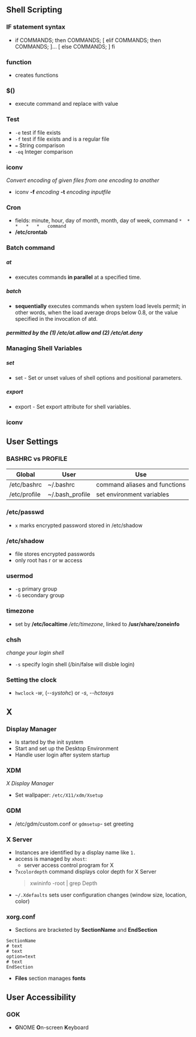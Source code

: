 ## Shell Scripting

### IF statement syntax

* if COMMANDS; then COMMANDS; [ elif COMMANDS; then COMMANDS; ]... [ else COMMANDS; ] fi

### function

* creates functions

### $() 

* execute command and replace with value

### Test

* `-e` test if file exists
* `-f` test if file exists and is a regular file
* `=` String comparison
* `-eq` Integer comparison

### iconv
*Convert encoding of given files from one encoding to another*
* iconv **-f** _encoding_ **-t** _encoding inputfile_

### Cron
* fields: minute, hour, day of month, month, day of week, command
`*	*	*	*	*	command`
* **/etc/crontab**

### Batch command

##### at

* executes commands **in parallel** at a specified time. 

##### batch

* **sequentially** executes commands when system load levels permit; in other words, 
when the load average drops below 0.8, or the value specified in 
the invocation of atd. 

##### permitted by the (1) /etc/at.allow and (2) /etc/at.deny



### Managing Shell Variables

##### set

* set - Set or unset values of shell options and positional parameters.

##### export

* export - Set export attribute for shell variables.


### iconv


## User Settings

### BASHRC vs PROFILE

| Global | User | Use |
|---------|-----|------|
| /etc/bashrc | ~/.bashrc | command aliases and functions |
| /etc/profile | ~/.bash_profile | set environment variables |

### /etc/passwd
* `x` marks encrypted password stored in /etc/shadow
### /etc/shadow
* file stores encrypted passwords
* only root has r or w access

### usermod
* `-g` primary group
* `-G` secondary group
### timezone
* set by **/etc/localtime** */etc/timezone*, linked to **/usr/share/zoneinfo**


### chsh
*change your login shell*
* `-s` specify login shell (/bin/false will disble login)

### Setting the clock
* `hwclock` *-w*, (*--systohc*) or *-s*, *--hctosys*

## X

### Display Manager
* Is started by the init system
* Start and set up the Desktop Environment
* Handle user login after system startup

### XDM
*X Display Manager*
* Set wallpaper: ``/etc/X11/xdm/Xsetup``

### GDM
* /etc/gdm/custom.conf or `gdmsetup`- set greeting

### X Server
* Instances are identified by a display name like `1.`
* access is managed by `xhost`:
	* server access control program for X
* ?`xcolordepth` command displays color depth for X Server
	> xwininfo -root | grep Depth
* `~/.Xdefaults` sets user configuration changes (window size, location, color)

### xorg.conf
* Sections are bracketed by **SectionName** and **EndSection**
```
SectionName
# text
# text
option=text
# text
EndSection
```
* **Files** section manages **fonts**

## User Accessibility

### GOK
* **G**NOME **O**n-screen **K**eyboard


<!--stackedit_data:
eyJoaXN0b3J5IjpbLTYxMTczMzcxMywyMTI4NDIwNTQ1LC0yMT
Q4MDcwMjYsLTExOTA1ODA5NzQsLTE3MzA2MTYzODIsNzQ3NDE5
OTc1LC0yMDM5MzE5MDE4LC0yMDYyMjE5NTkwLC0xNTAyNzcwMT
Y0LC05MDQxNjI4NzQsNjAwNDE4NDk3LDM4NjUxMTE4N119
-->